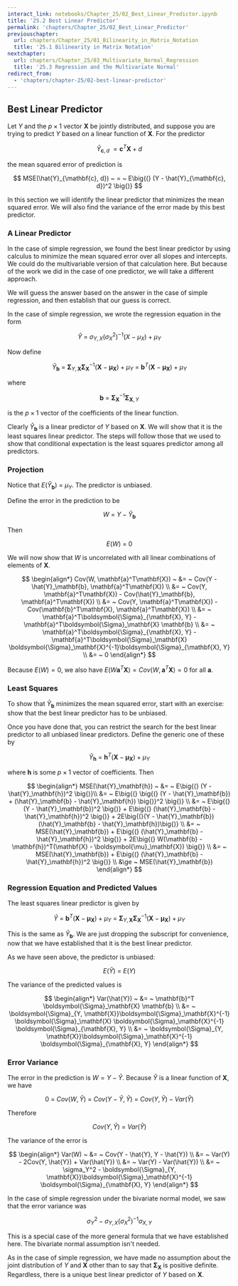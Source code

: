```yaml
---
interact_link: notebooks/Chapter_25/02_Best_Linear_Predictor.ipynb
title: '25.2 Best Linear Predictor'
permalink: 'chapters/Chapter_25/02_Best_Linear_Predictor'
previouschapter:
  url: chapters/Chapter_25/01_Bilinearity_in_Matrix_Notation
  title: '25.1 Bilinearity in Matrix Notation'
nextchapter:
  url: chapters/Chapter_25/03_Multivariate_Normal_Regression
  title: '25.3 Regression and the Multivariate Normal'
redirect_from:
  - 'chapters/chapter-25/02-best-linear-predictor'
---
```


## Best Linear Predictor

Let $Y$ and the $p \times 1$ vector $\mathbf{X}$ be jointly distributed, and suppose you are trying to predict $Y$ based on a linear function of $\mathbf{X}$. For the predictor

$$
\hat{Y}_{\mathbf{c}, d} ~ = \mathbf{c}^T\mathbf{X} + d
$$

the mean squared error of prediction is

$$
MSE(\hat{Y}_{\mathbf{c}, d}) ~ = ~ E\big{(} (Y - \hat{Y}_{\mathbf{c}, d})^2 \big{)}
$$

In this section we will identify the linear predictor that minimizes the mean squared error. We will also find the variance of the error made by this best predictor.

### A Linear Predictor
In the case of simple regression, we found the best linear predictor by using calculus to minimize the mean squared error over all slopes and intercepts. We could do the multivariable version of that calculation here. But because of the work we did in the case of one predictor, we will take a different approach. 

We will guess the answer based on the answer in the case of simple regression, and then establish that our guess is correct.

In the case of simple regression, we wrote the regression equation in the form

$$
\hat{Y} ~ = ~ \sigma_{Y,X}(\sigma_X^2)^{-1}(X - \mu_X) + \mu_Y
$$

Now define

$$
\hat{Y}_\mathbf{b} ~ = ~ \boldsymbol{\Sigma}_{Y, \mathbf{X}}\boldsymbol{\Sigma}_\mathbf{X}^{-1} (\mathbf{X} - \boldsymbol{\mu}_\mathbf{X}) + \mu_Y
~ = ~ \mathbf{b}^T(\mathbf{X} - \boldsymbol{\mu}_\mathbf{X}) + \mu_Y
$$

where

$$
\mathbf{b} ~ = ~ \boldsymbol{\Sigma}_\mathbf{X}^{-1} \boldsymbol{\Sigma}_{\mathbf{X}, Y}
$$

is the $p \times 1$ vector of the coefficients of the linear function.

Clearly $\hat{Y}_\mathbf{b}$ is a linear predictor of $Y$ based on $\mathbf{X}$. We will show that it is the least squares linear predictor. The steps will follow those that we used to show that conditional expectation is the least squares predictor among all predictors.

### Projection
Notice that $E(\hat{Y}_\mathbf{b}) ~ = ~ \mu_Y$. The predictor is unbiased.

Define the error in the prediction to be

$$
W ~ = ~ Y - \hat{Y}_\mathbf{b}
$$

Then

$$
E(W) ~ = ~ 0
$$

We will now show that $W$ is uncorrelated with all linear combinations of elements of $\mathbf{X}$.

$$
\begin{align*}
Cov(W, \mathbf{a}^T\mathbf{X}) ~ &= ~ Cov(Y - \hat{Y}_\mathbf{b}, \mathbf{a}^T\mathbf{X}) \\
&= ~ Cov(Y, \mathbf{a}^T\mathbf{X}) - Cov(\hat{Y}_\mathbf{b}, \mathbf{a}^T\mathbf{X}) \\
&= ~ Cov(Y, \mathbf{a}^T\mathbf{X}) - Cov(\mathbf{b}^T\mathbf{X}, \mathbf{a}^T\mathbf{X}) \\
&= ~ \mathbf{a}^T\boldsymbol{\Sigma}_{\mathbf{X}, Y} - \mathbf{a}^T\boldsymbol{\Sigma}_\mathbf{X} \mathbf{b} \\
&= ~ \mathbf{a}^T\boldsymbol{\Sigma}_{\mathbf{X}, Y} - \mathbf{a}^T\boldsymbol{\Sigma}_\mathbf{X} \boldsymbol{\Sigma}_\mathbf{X}^{-1}\boldsymbol{\Sigma}_{\mathbf{X}, Y} \\
&= ~ 0
\end{align*}
$$

Because $E(W) = 0$, we also have $E(W\mathbf{a}^T\mathbf{X}) = Cov(W, \mathbf{a}^T\mathbf{X}) = 0$ for all $\mathbf{a}$.

### Least Squares
To show that $\hat{Y}_\mathbf{b}$ minimizes the mean squared error, start with an exercise: show that the best linear predictor has to be unbiased. 

Once you have done that, you can restrict the search for the best linear predictor to all unbiased linear predictors. Define the generic one of these by

$$
\hat{Y}_\mathbf{h} ~ = ~ \mathbf{h}^T(\mathbf{X} - \boldsymbol{\mu}_\mathbf{X}) + \mu_Y
$$

where $\mathbf{h}$ is some $p \times 1$ vector of coefficients. Then

$$
\begin{align*}
MSE(\hat{Y}_\mathbf{h}) ~ &= ~ E\big{(} (Y - \hat{Y}_\mathbf{h})^2 \big{)}\\
&= ~ E\big{(} \big{(} (Y - \hat{Y}_\mathbf{b}) + (\hat{Y}_\mathbf{b} - \hat{Y}_\mathbf{h}) \big{)}^2 \big{)} \\
&= ~ E\big{(} (Y - \hat{Y}_\mathbf{b})^2 \big{)} + E\big{(} (\hat{Y}_\mathbf{b} - \hat{Y}_\mathbf{h})^2 \big{)} + 2E\big{(}(Y - \hat{Y}_\mathbf{b})(\hat{Y}_\mathbf{b} - \hat{Y}_\mathbf{h})\big{)} \\
&= ~ MSE(\hat{Y}_\mathbf{b}) + E\big{(} (\hat{Y}_\mathbf{b} - \hat{Y}_\mathbf{h})^2 \big{)} + 2E\big{(} W(\mathbf{b} - \mathbf{h})^T(\mathbf{X} - \boldsymbol{\mu}_\mathbf{X}) \big{)} \\
&= ~ MSE(\hat{Y}_\mathbf{b}) + E\big{(} (\hat{Y}_\mathbf{b} - \hat{Y}_\mathbf{h})^2 \big{)} \\
&\ge ~ MSE(\hat{Y}_\mathbf{b})
\end{align*}
$$

### Regression Equation and Predicted Values
The least squares linear predictor is given by

$$
\hat{Y} ~ = ~ \mathbf{b}^T(\mathbf{X} - \boldsymbol{\mu}_\mathbf{X}) + \mu_Y ~ = ~ \boldsymbol{\Sigma}_{Y, \mathbf{X}}\boldsymbol{\Sigma}_\mathbf{X}^{-1} (\mathbf{X} - \boldsymbol{\mu}_\mathbf{X}) + \mu_Y
$$

This is the same as $\hat{Y}_\mathbf{b}$. We are just dropping the subscript for convenience, now that we have established that it is the best linear predictor.

As we have seen above, the predictor is unbiased:

$$
E(\hat{Y}) ~ = ~ E(Y)
$$

The variance of the predicted values is

$$
\begin{align*}
Var(\hat{Y}) ~ &= ~ \mathbf{b}^T \boldsymbol{\Sigma}_\mathbf{X} \mathbf{b} \\
&= ~ \boldsymbol{\Sigma}_{Y, \mathbf{X}}\boldsymbol{\Sigma}_\mathbf{X}^{-1} \boldsymbol{\Sigma}_\mathbf{X} \boldsymbol{\Sigma}_\mathbf{X}^{-1} \boldsymbol{\Sigma}_{\mathbf{X}, Y} \\
&= ~ \boldsymbol{\Sigma}_{Y, \mathbf{X}}\boldsymbol{\Sigma}_\mathbf{X}^{-1} \boldsymbol{\Sigma}_{\mathbf{X}, Y}
\end{align*}
$$

### Error Variance
The error in the prediction is $W = Y - \hat{Y}$. Because $\hat{Y}$ is a linear function of $\mathbf{X}$, we have

$$
0 ~ = ~ Cov(W, \hat{Y}) ~ = ~ Cov(Y - \hat{Y}, \hat{Y}) ~ = ~ Cov(Y, \hat{Y}) - Var(\hat{Y})
$$

Therefore

$$
Cov(Y, \hat{Y}) ~ = ~ Var(\hat{Y})
$$

The variance of the error is

$$
\begin{align*}
Var(W) ~ &= ~ Cov(Y - \hat{Y}, Y - \hat{Y}) \\
&= ~ Var(Y) - 2Cov(Y, \hat{Y}) + Var(\hat{Y}) \\
&= ~ Var(Y) - Var(\hat{Y}) \\
&= ~ \sigma_Y^2 - \boldsymbol{\Sigma}_{Y, \mathbf{X}}\boldsymbol{\Sigma}_\mathbf{X}^{-1} \boldsymbol{\Sigma}_{\mathbf{X}, Y}
\end{align*}
$$

In the case of simple regression under the bivariate normal model, we saw that the error variance was

$$
\sigma_Y^2 - \sigma_{Y,X}(\sigma_X^2)^{-1}\sigma_{X,Y}
$$

This is a special case of the more general formula that we have established here. The bivariate normal assumption isn't needed.

As in the case of simple regression, we have made no assumption about the joint distribution of $Y$ and $\mathbf{X}$ other than to say that $\boldsymbol{\Sigma}_\mathbf{X}$ is positive definite. Regardless, there is a unique best linear predictor of $Y$ based on $\mathbf{X}$.
